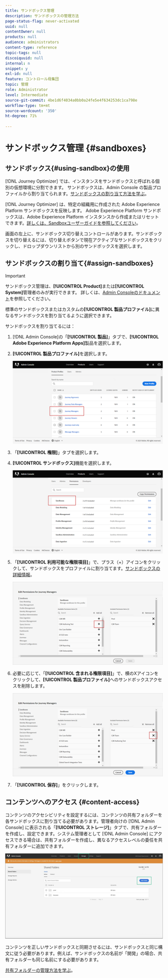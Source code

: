 ```yaml
---
title: サンドボックス管理
description: サンドボックスの管理方法
page-status-flag: never-activated
uuid: null
contentOwner: null
products: null
audience: administrators
content-type: reference
topic-tags: null
discoiquuid: null
internal: n
snippet: y
exl-id: null
feature: コントロール母集団
topic: 管理
role: Administrator
level: Intermediate
source-git-commit: 4be1d6f4034a0bb0a24fe5e4f634253dc1ca798e
workflow-type: tm+mt
source-wordcount: '350'
ht-degree: 71%

---
```


# サンドボックス管理 {#sandboxes}

## サンドボックス{#using-sandbox}の使用

[!DNL Journey Optimizer] では、インスタンスをサンドボックスと呼ばれる個別の仮想環境に分割できます。
サンドボックスは、Admin Console の製品プロファイルから割り当てられます。[サンドボックスの割り当て方法を学ぶ](permissions.md#create-product-profile)。

[!DNL Journey Optimizer] は、特定の組織用に作成された Adobe Experience Platform サンドボックスを反映します。
Adobe Experience Platform サンドボックスは、Adobe Experience Platform インスタンスから作成またはリセットできます。[詳しくは、Sandboxユーザーガイドを参照してください](https://experienceleague.adobe.com/docs/experience-platform/sandbox/ui/user-guide.html?lang=ja)。

画面の左上に、サンドボックス切り替えコントロールがあります。サンドボックスを切り替えるには、切り替えボタンで現在アクティブなサンドボックスをクリックし、ドロップダウンリストから別のサンドボックスを選択します。

## サンドボックスの割り当て{#assign-sandboxes}

>[!IMPORTANT]
>
> サンドボックス管理は、**[!UICONTROL Product]**&#x200B;または&#x200B;**[!UICONTROL System]**&#x200B;管理者のみが実行できます。 詳しくは、[Admin Consoleのドキュメント](https://helpx.adobe.com/enterprise/admin-guide.html/enterprise/using/admin-roles.ug.html)を参照してください。

標準のサンドボックスまたはカスタムの&#x200B;**[!UICONTROL 製品プロファイル]**&#x200B;に異なるサンドボックスを割り当てるように選択できます。

サンドボックスを割り当てるには：

1. [!DNL Admin Console]の「**[!UICONTROL 製品]**」タブで、**[!UICONTROL Adobe Experience Platform Apps]**&#x200B;製品を選択します。

1. **[!UICONTROL 製品プロファイル]**&#x200B;を選択します。

   ![](../assets/sandbox_1.png)

1. 「**[!UICONTROL 権限]**」タブを選択します。

1. **[!UICONTROL サンドボックス]**&#x200B;機能を選択します。

   ![](../assets/sandbox_2.png)

1. 「**[!UICONTROL 利用可能な権限項目]**」で、プラス（+）アイコンをクリックして、サンドボックスをプロファイルに割り当てます。[サンドボックスの詳細情報](https://experienceleague.adobe.com/docs/experience-platform/sources/home.html?lang=ja)。

   ![](../assets/sandbox_3.png)

1. 必要に応じて、「**[!UICONTROL 含まれる権限項目]**」で、横のXアイコンをクリックして、**[!UICONTROL 製品プロファイル]**&#x200B;へのサンドボックスアクセスを削除します。

   ![](../assets/sandbox_4.png)

1. 「**[!UICONTROL 保存]**」をクリックします。

## コンテンツへのアクセス {#content-access}

コンテンツのアクセシビリティを設定するには、コンテンツの共有フォルダーを各サンドボックスに割り当てる必要があります。管理者向けの [!DNL Admin Console] に表示される「**[!UICONTROL ストレージ]**」タブで、共有フォルダーを作成し、設定できます。システム管理者として [!DNL Admin Console] にアクセスできる場合は、共有フォルダーを作成し、異なるアクセスレベルの委任を共有フォルダーに追加できます。

![](../assets/do-not-localize/content_access.png)

コンテンツを正しいサンドボックスと同期させるには、サンドボックスと同じ構文に従う必要があります。例えば、サンドボックスの名前が「開発」の場合、共有フォルダーも同じ名前にする必要があります。

[共有フォルダーの管理方法を学ぶ](https://helpx.adobe.com/enterprise/admin-guide.html/enterprise/using/manage-adobe-storage.ug.html)。
